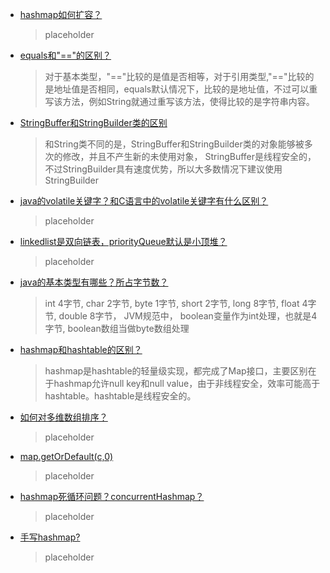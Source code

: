 - [hashmap如何扩容？](#)
  > placeholder
- [equals和"=="的区别？](#)
  > 对于基本类型，"=="比较的是值是否相等，对于引用类型,"=="比较的是地址值是否相同，equals默认情况下，比较的是地址值，不过可以重写该方法，例如String就通过重写该方法，使得比较的是字符串内容。
- [StringBuffer和StringBuilder类的区别](#)
  > 和String类不同的是，StringBuffer和StringBuilder类的对象能够被多次的修改，并且不产生新的未使用对象， StringBuffer是线程安全的，不过StringBuilder具有速度优势，所以大多数情况下建议使用StringBuilder
- [java的volatile关键字？和C语言中的volatile关键字有什么区别？](#)
  > placeholder
- [linkedlist是双向链表，priorityQueue默认是小顶堆？](#)
  > placeholder
- [java的基本类型有哪些？所占字节数？](#)
  > int 4字节, char 2字节, byte 1字节, short 2字节, long 8字节, float 4字节, double 8字节， JVM规范中， boolean变量作为int处理，也就是4字节, boolean数组当做byte数组处理
- [hashmap和hashtable的区别？](#)
  > hashmap是hashtable的轻量级实现，都完成了Map接口，主要区别在于hashmap允许null key和null value，由于非线程安全，效率可能高于hashtable。hashtable是线程安全的。
- [如何对多维数组排序？](#)
  > placeholder
- [map.getOrDefault(c,0)](#)
  > placeholder
- [hashmap死循环问题？concurrentHashmap？](#)
  > placeholder
- [手写hashmap?](#)
  > placeholder
